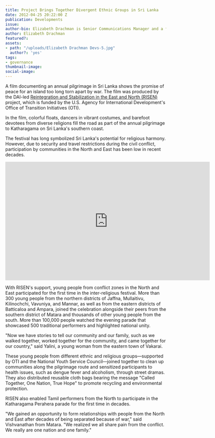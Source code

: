 ```yaml
---
title: Project Brings Together Divergent Ethnic Groups in Sri Lanka
date: 2012-04-25 20:22:00 Z
publication: Developments
issue: 
author-bio: Elizabeth Drachman is Senior Communications Manager and a former journalist.
author: Elizabeth Drachman
featured?: 
assets:
- path: "/uploads/Elizabeth Drachman Devs-5.jpg"
  author?: 'yes'
tags:
- governance
thumbnail-image:
social-image:
---
```


A film documenting an annual pilgrimage in Sri Lanka shows the promise of peace for an island too long torn apart by war. The film was produced by the DAI-led [Reintegration and Stabilization in the East and North (RISEN)](https://www.dai.com/our-work/projects/sri-lanka-reintegration-and-stabilization-east-and-north-risen) project, which is funded by the U.S. Agency for International Development's Office of Transition Initiatives (OTI).




In the film, colorful floats, dancers in vibrant costumes, and barefoot devotees from diverse religions fill the road as part of the annual pilgrimage to Katharagama on Sri Lanka's southern coast.

The festival has long symbolized Sri Lanka's potential for religious harmony. However, due to security and travel restrictions during the civil conflict, participation by communities in the North and East has been low in recent decades.

<iframe src="https://player.vimeo.com/video/39477911" width="640" height="372" frameborder="0" webkitallowfullscreen mozallowfullscreen allowfullscreen></iframe>

With RISEN's support, young people from conflict zones in the North and East participated for the first time in the inter-religious festival. More than 300 young people from the northern districts of Jaffna, Mullaitivu, Kilinochchi, Vavuniya, and Mannar, as well as from the eastern districts of Batticaloa and Ampara, joined the celebration alongside their peers from the southern district of Matara and thousands of other young people from the south. More than 100,000 people watched the evening parade that showcased 500 traditional performers and highlighted national unity.

"Now we have stories to tell our community and our family, such as we walked together, worked together for the community, and came together for our country," said Yalini, a young woman from the eastern town of Vakarai.

These young people from different ethnic and religious groups—supported by OTI and the National Youth Service Council—joined together to clean up communities along the pilgrimage route and sensitized participants to health issues, such as dengue fever and alcoholism, through street dramas. They also distributed reusable cloth bags bearing the message "Called Together, One Nation, True Hope" to promote recycling and environmental protection.

RISEN also enabled Tamil performers from the North to participate in the Katharagama Perahera parade for the first time in decades.

"We gained an opportunity to form relationships with people from the North and East after decades of being separated because of war," said Vishvanathan from Matara. "We realized we all share pain from the conflict. We really are one nation and one family."
